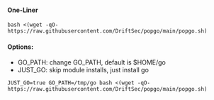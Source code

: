 
#### One-Liner
```
bash <(wget -qO- https://raw.githubusercontent.com/DriftSec/popgo/main/popgo.sh)
```

#### Options:
 - GO_PATH: change GO_PATH, default is $HOME/go
 - JUST_GO: skip module installs, just install go

```
JUST_GO=true GO_PATH=/tmp/go bash <(wget -qO- https://raw.githubusercontent.com/DriftSec/popgo/main/popgo.sh)
```
